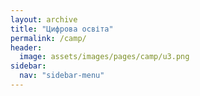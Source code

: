 ```yaml
---
layout: archive
title: "Цифрова освіта"
permalink: /camp/
header:
  image: assets/images/pages/camp/u3.png
sidebar:
  nav: "sidebar-menu"
---
```

